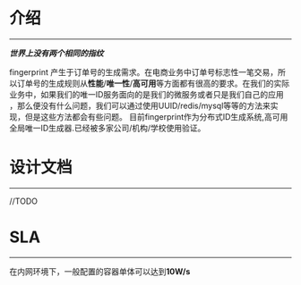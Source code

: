 # 介绍
---
***世界上没有两个相同的指纹***

fingerprint 产生于订单号的生成需求。在电商业务中订单号标志性一笔交易，所以订单号的生成规则从**性能**/**唯一性**/**高可用**等方面都有很高的要求。在我们的实际业务中，如果我们的唯一ID服务面向的是我们的微服务或者只是我们自己的应用
，那么便没有什么问题，我们可以通过使用UUID/redis/mysql等等的方法来实现，但是这些方法都会有些问题。
目前fingerprint作为分布式ID生成系统,高可用全局唯一ID生成器.已经被多家公司/机构/学校使用验证。

# 设计文档
---
//TODO

# SLA
---
在内网环境下，一般配置的容器单体可以达到**10W/s**
